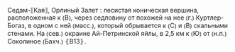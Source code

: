 ---
---

Седам-⟦Кая⟧, Орлиный Залет
: лесистая коническая вершина, расположенная к ⦅В⦆, через седловину от похожей на нее ⦅г.⦆ Куртлер-Богаз, в одном с ней ⦅масс.⦆, который обрывается к ⦅С⦆ и ⦅В⦆ скальными стенами. На ⦅сев.⦆ окраине Ай-Петринской яйлы, в 2,5 км к ⦅Ю⦆ от ⦅н.п.⦆ Соколиное ⦅Бахч.⦆ ⦃В13⦄.
